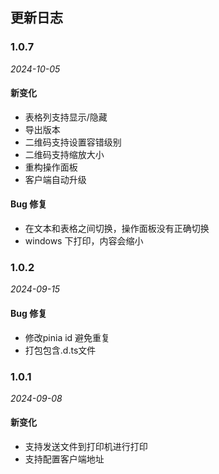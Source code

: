 ## 更新日志

### 1.0.7

_2024-10-05_

#### 新变化

- 表格列支持显示/隐藏
- 导出版本
- 二维码支持设置容错级别
- 二维码支持缩放大小
- 重构操作面板
- 客户端自动升级

#### Bug 修复

- 在文本和表格之间切换，操作面板没有正确切换
- windows 下打印，内容会缩小

### 1.0.2

_2024-09-15_

#### Bug 修复

- 修改pinia id 避免重复
- 打包包含.d.ts文件

### 1.0.1

_2024-09-08_

#### 新变化

- 支持发送文件到打印机进行打印
- 支持配置客户端地址
